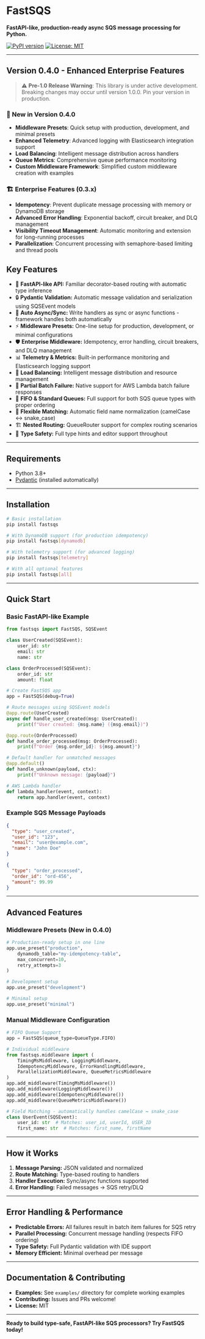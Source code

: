 # FastSQS

**FastAPI-like, production-ready async SQS message processing for Python.**

[![PyPI version](https://img.shields.io/pypi/v/fastsqs.svg)](https://pypi.org/project/fastsqs/)
[![License: MIT](https://img.shields.io/badge/License-MIT-yellow.svg)](LICENSE)

---

## Version 0.4.0 - Enhanced Enterprise Features

> ⚠️ **Pre-1.0 Release Warning**: This library is under active development. Breaking changes may occur until version 1.0.0. Pin your version in production.

### 🚀 New in Version 0.4.0

- **Middleware Presets**: Quick setup with production, development, and minimal presets
- **Enhanced Telemetry**: Advanced logging with Elasticsearch integration support
- **Load Balancing**: Intelligent message distribution across handlers
- **Queue Metrics**: Comprehensive queue performance monitoring
- **Custom Middleware Framework**: Simplified custom middleware creation with examples

### 🏗️ Enterprise Features (0.3.x)

- **Idempotency**: Prevent duplicate message processing with memory or DynamoDB storage
- **Advanced Error Handling**: Exponential backoff, circuit breaker, and DLQ management  
- **Visibility Timeout Management**: Automatic monitoring and extension for long-running processes
- **Parallelization**: Concurrent processing with semaphore-based limiting and thread pools

## Key Features

- 🚀 **FastAPI-like API:** Familiar decorator-based routing with automatic type inference
- 🔒 **Pydantic Validation:** Automatic message validation and serialization using SQSEvent models
- 🔄 **Auto Async/Sync:** Write handlers as sync or async functions - framework handles both automatically
- ⚡ **Middleware Presets:** One-line setup for production, development, or minimal configurations
- 🛡️ **Enterprise Middleware:** Idempotency, error handling, circuit breakers, and DLQ management
- 📊 **Telemetry & Metrics:** Built-in performance monitoring and Elasticsearch logging support
- 🔧 **Load Balancing:** Intelligent message distribution and resource management
- 🦾 **Partial Batch Failure:** Native support for AWS Lambda batch failure responses
- 🔀 **FIFO & Standard Queues:** Full support for both SQS queue types with proper ordering
- 🎯 **Flexible Matching:** Automatic field name normalization (camelCase ↔ snake_case)
- 🏗️ **Nested Routing:** QueueRouter support for complex routing scenarios
- 🐍 **Type Safety:** Full type hints and editor support throughout

---

## Requirements

- Python 3.8+
- [Pydantic](https://docs.pydantic.dev/) (installed automatically)

---

## Installation

```bash
# Basic installation
pip install fastsqs

# With DynamoDB support (for production idempotency)
pip install fastsqs[dynamodb]

# With telemetry support (for advanced logging)
pip install fastsqs[telemetry]

# With all optional features
pip install fastsqs[all]
```

---

## Quick Start

### Basic FastAPI-like Example

```python
from fastsqs import FastSQS, SQSEvent

class UserCreated(SQSEvent):
    user_id: str
    email: str
    name: str

class OrderProcessed(SQSEvent):
    order_id: str
    amount: float

# Create FastSQS app
app = FastSQS(debug=True)

# Route messages using SQSEvent models
@app.route(UserCreated)
async def handle_user_created(msg: UserCreated):
    print(f"User created: {msg.name} ({msg.email})")

@app.route(OrderProcessed)
def handle_order_processed(msg: OrderProcessed):
    print(f"Order {msg.order_id}: ${msg.amount}")

# Default handler for unmatched messages
@app.default()
def handle_unknown(payload, ctx):
    print(f"Unknown message: {payload}")

# AWS Lambda handler
def lambda_handler(event, context):
    return app.handler(event, context)
```

### Example SQS Message Payloads

```json
{
  "type": "user_created",
  "user_id": "123",
  "email": "user@example.com",
  "name": "John Doe"
}
```

```json
{
  "type": "order_processed",
  "order_id": "ord-456",
  "amount": 99.99
}
```

---

## Advanced Features

### Middleware Presets (New in 0.4.0)

```python
# Production-ready setup in one line
app.use_preset("production", 
    dynamodb_table="my-idempotency-table",
    max_concurrent=10,
    retry_attempts=3
)

# Development setup
app.use_preset("development")

# Minimal setup
app.use_preset("minimal")
```

### Manual Middleware Configuration

```python
# FIFO Queue Support
app = FastSQS(queue_type=QueueType.FIFO)

# Individual middleware
from fastsqs.middleware import (
    TimingMsMiddleware, LoggingMiddleware, 
    IdempotencyMiddleware, ErrorHandlingMiddleware,
    ParallelizationMiddleware, QueueMetricsMiddleware
)
app.add_middleware(TimingMsMiddleware())
app.add_middleware(LoggingMiddleware())
app.add_middleware(IdempotencyMiddleware())
app.add_middleware(QueueMetricsMiddleware())

# Field Matching - automatically handles camelCase ↔ snake_case
class UserEvent(SQSEvent):
    user_id: str  # Matches: user_id, userId, USER_ID
    first_name: str  # Matches: first_name, firstName
```

---

## How it Works

1. **Message Parsing:** JSON validated and normalized
2. **Route Matching:** Type-based routing to handlers  
3. **Handler Execution:** Sync/async functions supported
4. **Error Handling:** Failed messages → SQS retry/DLQ

---

## Error Handling & Performance

- **Predictable Errors:** All failures result in batch item failures for SQS retry
- **Parallel Processing:** Concurrent message handling (respects FIFO ordering)
- **Type Safety:** Full Pydantic validation with IDE support
- **Memory Efficient:** Minimal overhead per message

---

## Documentation & Contributing

- **Examples:** See `examples/` directory for complete working examples
- **Contributing:** Issues and PRs welcome!
- **License:** MIT

---

**Ready to build type-safe, FastAPI-like SQS processors? Try FastSQS today!**